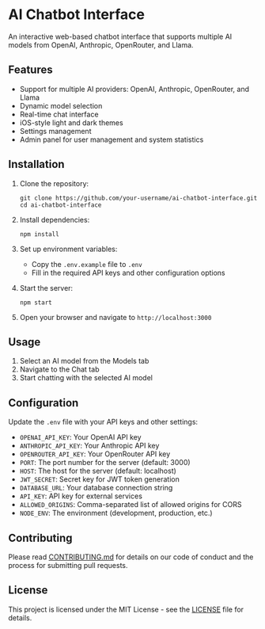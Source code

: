# AI Chatbot Interface

An interactive web-based chatbot interface that supports multiple AI models from OpenAI, Anthropic, OpenRouter, and Llama.

## Features

- Support for multiple AI providers: OpenAI, Anthropic, OpenRouter, and Llama
- Dynamic model selection
- Real-time chat interface
- iOS-style light and dark themes
- Settings management
- Admin panel for user management and system statistics

## Installation

1. Clone the repository:

   ```
   git clone https://github.com/your-username/ai-chatbot-interface.git
   cd ai-chatbot-interface
   ```

2. Install dependencies:

   ```
   npm install
   ```

3. Set up environment variables:
   - Copy the `.env.example` file to `.env`
   - Fill in the required API keys and other configuration options

4. Start the server:

   ```
   npm start
   ```

5. Open your browser and navigate to `http://localhost:3000`

## Usage

1. Select an AI model from the Models tab
2. Navigate to the Chat tab
3. Start chatting with the selected AI model

## Configuration

Update the `.env` file with your API keys and other settings:

- `OPENAI_API_KEY`: Your OpenAI API key
- `ANTHROPIC_API_KEY`: Your Anthropic API key
- `OPENROUTER_API_KEY`: Your OpenRouter API key
- `PORT`: The port number for the server (default: 3000)
- `HOST`: The host for the server (default: localhost)
- `JWT_SECRET`: Secret key for JWT token generation
- `DATABASE_URL`: Your database connection string
- `API_KEY`: API key for external services
- `ALLOWED_ORIGINS`: Comma-separated list of allowed origins for CORS
- `NODE_ENV`: The environment (development, production, etc.)

## Contributing

Please read [CONTRIBUTING.md](CONTRIBUTING.md) for details on our code of conduct and the process for submitting pull requests.

## License

This project is licensed under the MIT License - see the [LICENSE](LICENSE) file for details.
